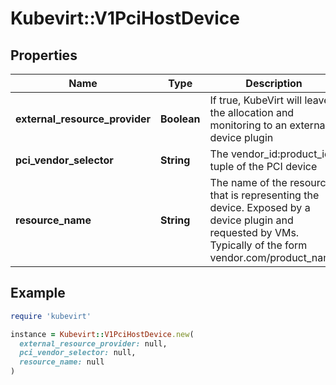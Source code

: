 # Kubevirt::V1PciHostDevice

## Properties

| Name | Type | Description | Notes |
| ---- | ---- | ----------- | ----- |
| **external_resource_provider** | **Boolean** | If true, KubeVirt will leave the allocation and monitoring to an external device plugin | [optional] |
| **pci_vendor_selector** | **String** | The vendor_id:product_id tuple of the PCI device | [default to &#39;&#39;] |
| **resource_name** | **String** | The name of the resource that is representing the device. Exposed by a device plugin and requested by VMs. Typically of the form vendor.com/product_name | [default to &#39;&#39;] |

## Example

```ruby
require 'kubevirt'

instance = Kubevirt::V1PciHostDevice.new(
  external_resource_provider: null,
  pci_vendor_selector: null,
  resource_name: null
)
```

